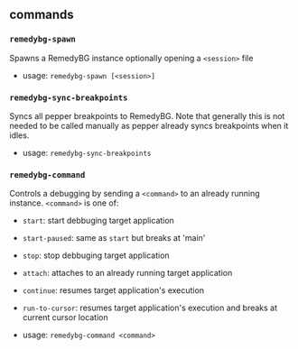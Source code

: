 ## commands

### `remedybg-spawn`
Spawns a RemedyBG instance optionally opening a `<session>` file
- usage: `remedybg-spawn [<session>]`

### `remedybg-sync-breakpoints`
Syncs all pepper breakpoints to RemedyBG.
Note that generally this is not needed to be called manually as pepper already syncs breakpoints when it idles.
- usage: `remedybg-sync-breakpoints`

### `remedybg-command`
Controls a debugging by sending a `<command>` to an already running instance.
`<command>` is one of:
- `start`: start debbuging target application
- `start-paused`: same as `start` but breaks at 'main'
- `stop`: stop debbuging target application
- `attach`: attaches to an already running target application
- `continue`: resumes target application's execution
- `run-to-cursor`: resumes target application's execution and breaks at current cursor location

- usage: `remedybg-command <command>`

